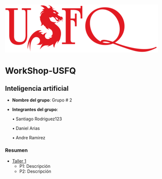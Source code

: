 ![USFQ-LOGO](/Taller1/images/usfq-red.png)
# WorkShop-USFQ
## Inteligencia artificial

- **Nombre del grupo**: Grupo # 2
- **Integrantes del grupo**:

    • Santiago Rodriguez123

    • Daniel Arias

    • Andre Ramirez

### Resumen
- [Taller 1](/Taller1/README.md)
  - P1: Descripción 
  - P2: Descripción

